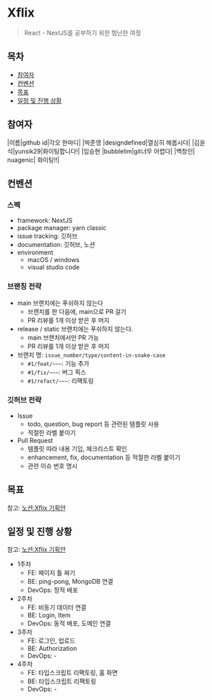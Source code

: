 # Xflix
> React - NextJS를 공부하기 위한 험난한 여정

## 목차
- [참여자](#참여자)
- [컨벤션](#컨벤션)
- [목표](#목표)
- [일정 및 진행 상황](#일정-및-진행-상황)

## 참여자
|이름|github id|각오 한마디|
|박준영 |designdefined|열심히 해봅시다|
|김윤식|yunsik29|화이팅합니다!|
|임승현 |bubblelim|git너무 어렵다|
|백창인| nuagenic| 화이팅!!|

## 컨벤션

### 스펙
- framework: NextJS
- package manager: yarn classic
- issue tracking: 깃허브
- documentation: 깃허브, 노션
- environment
  - macOS / windows
  - visual studio code

### 브랜칭 전략
- main 브랜치에는 푸쉬하지 않는다
  - 브랜치를 판 다음에, main으로 PR 걸기
  - PR 리뷰를 1개 이상 받은 후 머지
- release / static 브랜치에는 푸쉬하지 않는다.
  - main 브랜치에서만 PR 가능
  - PR 리뷰를 1개 이상 받은 후 머지
- 브랜치 명: `issue_number/type/content-in-snake-case`
  - `#1/feat/~~~`: 기능 추가 
  - `#1/fix/~~~`: 버그 픽스
  - `#1/refact/~~~`: 리팩토링

### 깃허브 전략 
- Issue
  - todo, question, bug report 등 관련된 템플릿 사용
  - 적절한 라벨 붙이기
- Pull Request
  - 템플릿 따라 내용 기입, 체크리스트 확인
  - enhancement, fix, documentation 등 적절한 라벨 붙이기
  - 관련 이슈 번호 명시



## 목표
참고: [노션:Xflix 기획안](https://www.notion.so/Xflix-8300689f382b4c1ebfc3f8d38ebdd769)


## 일정 및 진행 상황
참고: [노션:Xflix 기획안](https://www.notion.so/Xflix-8300689f382b4c1ebfc3f8d38ebdd769)
- 1주차
  - FE: 페이지 틀 짜기
  - BE: ping-pong, MongoDB 연결
  - DevOps: 정적 배포
- 2주차
  - FE: 비동기 데이터 연결
  - BE: Login, Item
  - DevOps: 동적 배포, 도메인 연결
- 3주차
  - FE: 로그인, 업로드
  - BE: Authorization
  - DevOps: -
- 4주차
  - FE: 타입스크립트 리팩토링, 홈 화면
  - BE: 타입스크립트 리팩토링
  - DevOps: -

